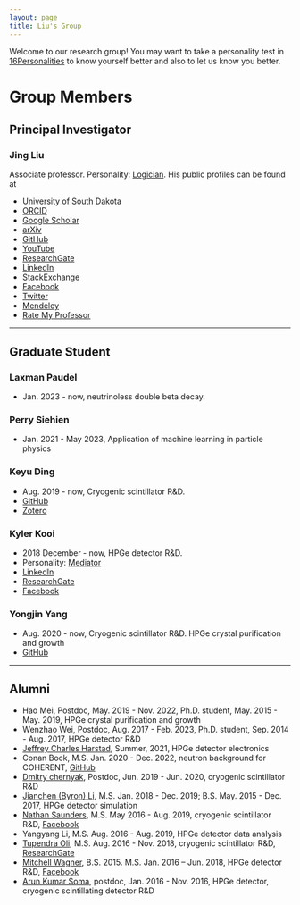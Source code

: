 ```yaml
---
layout: page
title: Liu's Group
---
```


Welcome to our research group! You may want to take a personality test in [16Personalities](https://www.16personalities.com/) to know yourself better and also to let us know you better.

# Group Members
## Principal Investigator
### Jing Liu
Associate professor. Personality: [Logician](https://www.16personalities.com/intp-personality). His public profiles can be found at

- [University of South Dakota](http://www.usd.edu/faculty-and-staff/Jing-Liu)
- [ORCID](http://orcid.org/0000-0003-1869-2407)
- [Google Scholar](https://scholar.google.com/citations?user=yKumdPcAAAAJ)
- [arXiv](http://arxiv.org/a/liu_j_2)
- [GitHub](https://github.com/jintonic)
- [YouTube](https://www.youtube.com/channel/UCQd4wp1ehUPXVHLjqYAMR3g)
- [ResearchGate](https://www.researchgate.net/profile/Jing_Liu117)
- [LinkedIn](https://www.linkedin.com/in/jingliuphys)
- [StackExchange](http://stackexchange.com/users/2014017/jing)
- [Facebook](https://www.facebook.com/physino)
- [Twitter](https://twitter.com/jingliusd)
- [Mendeley](http://www.mendeley.com/profiles/jing-liu36)
- [Rate My Professor](https://www.ratemyprofessors.com/ShowRatings.jsp?tid=2008328)

---

## Graduate Student

### Laxman Paudel

- Jan. 2023 - now, neutrinoless double beta decay.

### Perry Siehien

- Jan. 2021 - May 2023, Application of machine learning in particle physics

### Keyu Ding

- Aug. 2019 - now, Cryogenic scintillator R&D.
- [GitHub](https://github.com/Keyu-Ding)
- [Zotero](https://www.zotero.org/keyu.ding)

### Kyler Kooi

- 2018 December - now, HPGe detector R&D.
- Personality: [Mediator](https://www.16personalities.com/infp-personality)
- [LinkedIn](https://www.linkedin.com/in/kyler-kooi-888ab0129/)
- [ResearchGate](https://www.researchgate.net/profile/Kyler_Kooi)
- [Facebook](https://www.facebook.com/kyler.kooi)

### Yongjin Yang

- Aug. 2020 - now, Cryogenic scintillator R&D. HPGe crystal purification and growth
- [GitHub](https://github.com/yyj398596791)

---

## Alumni

- Hao Mei, Postdoc, May. 2019 - Nov. 2022, Ph.D. student, May. 2015 - May. 2019, HPGe crystal purification and growth
- Wenzhao Wei, Postdoc, Aug. 2017 - Feb. 2023, Ph.D. student, Sep. 2014 - Aug. 2017, HPGe detector R&D
- [Jeffrey Charles Harstad](https://www.linkedin.com/in/jeffrey-c-harstad/), Summer, 2021, HPGe detector electronics
- Conan Bock, M.S. Jan. 2020 - Dec. 2022, neutron background for COHERENT, [GitHub](https://github.com/Croakyyyy)
- [Dmitry chernyak](https://www.linkedin.com/in/dmitry-chernyak-78a9352a/), Postdoc, Jun. 2019 - Jun. 2020, cryogenic scintillator R&D
- [Jianchen (Byron) Li](https://github.com/byljcron), M.S. Jan. 2018 - Dec. 2019; B.S. May. 2015 - Dec. 2017, HPGe detector simulation
- [Nathan Saunders](https://www.linkedin.com/in/nathan-saunders-profile/), M.S. May 2016 - Aug. 2019, cryogenic scintillator R&D, [Facebook](https://www.facebook.com/nathan.saunders3)
- Yangyang Li, M.S. Aug. 2016 - Aug. 2019, HPGe detector data analysis
- [Tupendra Oli](https://www.linkedin.com/in/tupendra-oli-8163b1145/), M.S. Aug. 2016 - Nov. 2018, cryogenic scintillator R&D, [ResearchGate](https://www.researchgate.net/profile/Tupendra_Oli)
- [Mitchell Wagner](https://www.linkedin.com/in/mitchell-wagner-90a8a374), B.S. 2015. M.S. Jan. 2016 – Jun. 2018, HPGe detector R&D, [Facebook](https://www.facebook.com/mitch.wagner.12)
- [Arun Kumar Soma](https://www.facebook.com/Arun.Kumar.Soma), postdoc, Jan. 2016 - Nov. 2016, HPGe detector, cryogenic scintillating detector R&D
